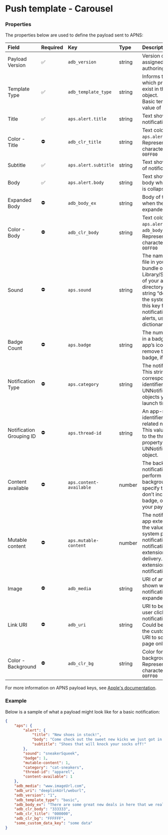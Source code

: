 # Push template - Carousel

### Properties

The properties below are used to define the payload sent to APNS:

| **Field** | **Required** | **Key** | **Type** | **Description** |
| :-------- | :----------- | :------ | :------- | :-------------- |
| Payload Version | ✅ | `adb_version` | string | Version of the payload assigned by the Adobe authoring UI. |
| Template Type | ✅ | `adb_template_type` | string | Informs the reader which properties may exist in the template object.<br />Basic template uses a value of "basic". |
| Title | ✅ | `aps.alert.title` | string | Text shown in the notification's title. |
| Color - Title | ⛔️ | `adb_clr_title` | string | Text color for `aps.alert.title`.<br />Represented as six character hex, e.g. `00FF00` |
| Subtitle | ✅ | `aps.alert.subtitle` | string | Text shown in subtitle of notification. |
| Body | ✅ | `aps.alert.body` | string | Text shown in message body when notification is collapsed. |
| Expanded Body | ⛔️ | `adb_body_ex` | string | Body of the message when the message is expanded. |
| Color - Body | ⛔️ | `adb_clr_body` | string | Text color for `aps.alert.body`, `adb_body_ex`.<br />Represented as six character hex, e.g. `00FF00` |
| Sound | ⛔️ | `aps.sound` | string | The name of a sound file in your app’s main bundle or in the Library/Sounds folder of your app’s container directory. Specify the string “default” to play the system sound. Use this key for regular notifications. For critical alerts, use the sound dictionary instead. |
| Badge Count | ⛔️ | `aps.badge` | string | The number to display in a badge on your app’s icon. Specify 0 to remove the current badge, if any. |
| Notification Type | ⛔️ | `aps.category` | string | The notification’s type. This string must correspond to the identifier of one of the UNNotificationCategory objects you register at launch time. |
| Notification Grouping ID | ⛔️ | `aps.thread-id` | string | An app-specific identifier for grouping related notifications. This value corresponds to the threadIdentifier property in the UNNotificationContent object. |
| Content available | ⛔️ | `aps.content-available` | number | The background notification flag. To perform a silent background update, specify the value 1 and don’t include the alert, badge, or sound keys in your payload. |
| Mutable content | ⛔️ | `aps.mutable-content` | number | The notification service app extension flag. If the value is 1, the system passes the notification to your notification service app extension before delivery. Use your extension to modify the notification’s content. |
| Image | ⛔️ | `adb_media` | string | URI of an image to be shown when notification is expanded. |
| Link URI | ⛔️ | `adb_uri` | string | URI to be handled when user clicks the notification body. <br />Could be a deeplink to the customer's app or a URI to some external page online. |
| Color - Background | ⛔️ | `adb_clr_bg` | string | Color for notification's background.<br />Represented as six character hex, e.g. `00FF00` |

For more information on APNS payload keys, see [Apple's documentation](https://developer.apple.com/documentation/usernotifications/generating-a-remote-notification).

### Example

Below is a sample of what a payload might look like for a basic notification:

```json
{
    "aps": {
        "alert": {
            "title": "New shoes in stock!",
            "body": "Come check out the sweet new kicks we just got in stock.",
            "subtitle": "Shoes that will knock your socks off!"
        },
        "sound": "sneakerSqueek",
        "badge": 1,
        "mutable-content": 1,
        "category": "cat-sneakers",
        "thread-id": "apparel",
        "content-available": 1
    },
    "adb_media": "www.imageUrl.com",
    "adb_uri": "deeplinkUrl/weburl",
    "adb_version": "1",
    "adb_template_type": "basic",
    "adb_body_ex": "There are some great new deals in here that we really think you're going to like! Check it out!",
    "adb_clr_body": "333333",
    "adb_clr_title": "000000",
    "adb_clr_bg": "FFFFFF",
    "some_custom_data_key": "some data"
}
```